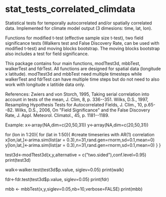 # stat_tests_correlated_climdata
Statistical tests for temporally autocorrelated and/or spatially correlated data. Implemented for climate model output (3 dimesions: time, lat, lon).

Functions for modified t-test (effective sample size t-test), two field significance tests (Walkers test and False Discovery Rate, can be used with modified t-test) and moving blocks bootstrap. The moving blocks bootstrap also includes a test for field significance.

This package contains four main functions, modTtest3d, mbbTest, walkerTest and fdrTest. All functions are designed for spatial data (longitude x latitude). modTtest3d and mbbTest need multiple timesteps while walkerTest and fdrTest can have multiple time steps but do not need to also work with longitude x latitide data only.

References:
Zwiers and von Storch, 1995, Taking serial correlation into account in tests of the mean, J. Clim, 8, p. 336--351.
Wilks, D.S., 1997, Resampling Hypothesis Tests for Autocorrelated Fields, J. Clim., 10, p.65--82.
Wilks, D.S., 2006, On "Field Significance" and the False Discovery Rate, J. Appl. Meteorol. Climatol., 45, p. 1181--1189.

Example:
x<-array(NA,dim=c(20,50,31))
y<-array(NA,dim=c(20,50,31))

for (lon in 1:20){
        for (lat in 1:50){
                #create timeseries with AR(1) correlation
                x[lon,lat,]<-arima.sim(list(ar = 0.3),n=31,rand.gen=rnorm,sd=0.1,mean=0)
                y[lon,lat,]<-arima.sim(list(ar = 0.3),n=31,rand.gen=rnorm,sd=0.1,mean=0)
        }
}

test3d<-modTtest3d(x,y,alternative = c("two.sided"),conf.level=0.95)
print(test3d)

walk<-walker.test(test3d$p.value, siglev=0.05)
print(walk)

fdr<-fdr.test(test3d$p.value, siglev=0.05)
print(fdr)

mbb <- mbbTest(x,y,siglev=0.05,nb=10,verbose=FALSE)
print(mbb)
